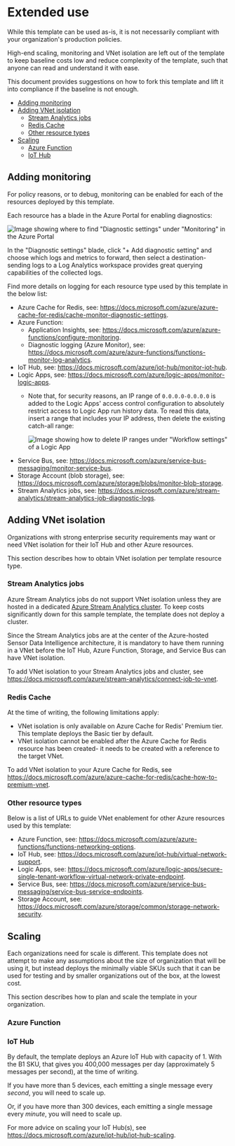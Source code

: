 # Extended use <!-- omit in toc -->

While this template can be used as-is, it is not necessarily compliant with your organization's production policies.

High-end scaling, monitoring and VNet isolation are left out of the template to keep baseline costs low and reduce complexity of the template,
such that anyone can read and understand it with ease.

This document provides suggestions on how to fork this template and lift it into compliance if the baseline is not enough.

- [Adding monitoring](#adding-monitoring)
- [Adding VNet isolation](#adding-vnet-isolation)
  - [Stream Analytics jobs](#stream-analytics-jobs)
  - [Redis Cache](#redis-cache)
  - [Other resource types](#other-resource-types)
- [Scaling](#scaling)
  - [Azure Function](#azure-function)
  - [IoT Hub](#iot-hub)

## Adding monitoring

For policy reasons, or to debug, monitoring can be enabled for each of the resources deployed by this template.

Each resource has a blade in the Azure Portal for enabling diagnostics:

![Image showing where to find "Diagnostic settings" under "Monitoring" in the Azure Portal](https://user-images.githubusercontent.com/639843/179007359-12f398d0-1c16-4b0f-88fc-c66242ffebf1.png)

In the "Diagnostic settings" blade, click "+ Add diagnostic setting" and choose which logs and metrics to forward, then select a destination- sending logs to a Log Analytics workspace provides great querying capabilities of the collected logs.

Find more details on logging for each resource type used by this template in the below list:

- Azure Cache for Redis, see: <https://docs.microsoft.com/azure/azure-cache-for-redis/cache-monitor-diagnostic-settings>.
- Azure Function:
  - Application Insights, see: <https://docs.microsoft.com/azure/azure-functions/configure-monitoring>.
  - Diagnostic logging (Azure Monitor), see: <https://docs.microsoft.com/azure/azure-functions/functions-monitor-log-analytics>.
- IoT Hub, see: <https://docs.microsoft.com/azure/iot-hub/monitor-iot-hub>.
- Logic Apps, see: <https://docs.microsoft.com/azure/logic-apps/monitor-logic-apps>.
  - Note that, for security reasons, an IP range of `0.0.0.0-0.0.0.0` is added to the Logic Apps' access control configuration to absolutely restrict access to Logic App run history data. To read this data, insert a range that includes your IP address, then delete the existing catch-all range:

    ![Image showing how to delete IP ranges under "Workflow settings" of a Logic App](https://user-images.githubusercontent.com/639843/179010400-cb1970d6-1412-40a2-8fd8-e3d539ff5638.png)
- Service Bus, see: <https://docs.microsoft.com/azure/service-bus-messaging/monitor-service-bus>.
- Storage Account (blob storage), see: <https://docs.microsoft.com/azure/storage/blobs/monitor-blob-storage>.
- Stream Analytics jobs, see: <https://docs.microsoft.com/azure/stream-analytics/stream-analytics-job-diagnostic-logs>.

## Adding VNet isolation

Organizations with strong enterprise security requirements may want or need VNet isolation for their IoT Hub and other Azure resources.

This section describes how to obtain VNet isolation per template resource type.

### Stream Analytics jobs

Azure Stream Analytics jobs do not support VNet isolation unless they are hosted in a dedicated [Azure Stream Analytics cluster](https://docs.microsoft.com/azure/stream-analytics/cluster-overview). To keep costs significantly down for this sample template, the template does not deploy a cluster.

Since the Stream Analytics jobs are at the center of the Azure-hosted Sensor Data Intelligence architecture, it is mandatory to have them running in a VNet before the IoT Hub, Azure Function, Storage, and Service Bus can have VNet isolation.

To add VNet isolation to your Stream Analytics jobs and cluster, see <https://docs.microsoft.com/azure/stream-analytics/connect-job-to-vnet>.

### Redis Cache

At the time of writing, the following limitations apply:

- VNet isolation is only available on Azure Cache for Redis' Premium tier. This template deploys the Basic tier by default.
- VNet isolation cannot be enabled after the Azure Cache for Redis resource has been created- it needs to be created with a reference to the target VNet.

To add VNet isolation to your Azure Cache for Redis, see <https://docs.microsoft.com/azure/azure-cache-for-redis/cache-how-to-premium-vnet>.

### Other resource types

Below is a list of URLs to guide VNet enablement for other Azure resources used by this template:

- Azure Function, see: <https://docs.microsoft.com/azure/azure-functions/functions-networking-options>.
- IoT Hub, see: <https://docs.microsoft.com/azure/iot-hub/virtual-network-support>.
- Logic Apps, see: <https://docs.microsoft.com/azure/logic-apps/secure-single-tenant-workflow-virtual-network-private-endpoint>.
- Service Bus, see: <https://docs.microsoft.com/azure/service-bus-messaging/service-bus-service-endpoints>.
- Storage Account, see: <https://docs.microsoft.com/azure/storage/common/storage-network-security>.

## Scaling

Each organizations need for scale is different. This template does not attempt to make any assumptions about the size of organization that will be using it, but instead deploys the minimally viable SKUs such that it can be used for testing and by smaller organizations out of the box, at the lowest cost.

This section describes how to plan and scale the template in your organization.

### Azure Function


### IoT Hub

By default, the template deploys an Azure IoT Hub with capacity of 1. With the B1 SKU, that gives you 400,000 messages per day (approximately 5 messages per second), at the time of writing.

If you have more than 5 devices, each emitting a single message every _second_, you will need to scale up.

Or, if you have more than 300 devices, each emitting a single message every _minute_, you will need to scale up.

For more advice on scaling your IoT Hub(s), see <https://docs.microsoft.com/azure/iot-hub/iot-hub-scaling>.
